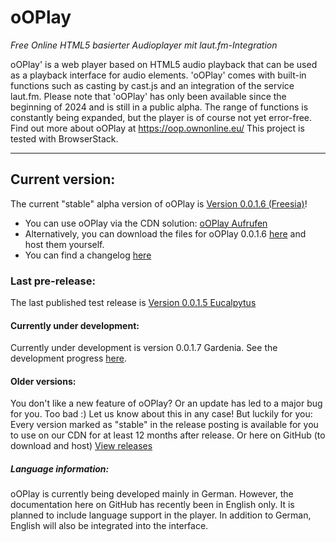 # oOPlay
 _Free Online HTML5 basierter Audioplayer mit laut.fm-Integration_

 oOPlay' is a web player based on HTML5 audio playback that can be used as a playback interface for audio elements. 'oOPlay' comes with built-in functions such as casting by cast.js and an integration of the service laut.fm.
Please note that 'oOPlay' has only been available since the beginning of 2024 and is still in a public alpha. The range of functions is constantly being expanded, but the player is of course not yet error-free.
Find out more about oOPlay at https://oop.ownonline.eu/ 
This project is tested with BrowserStack.

---

## Current version:
The current "stable" alpha version of oOPlay is [Version 0.0.1.6 (Freesia)](https://github.com/ownOnline/oOPlay/releases/tag/v0.0.1.6)!
- You can use oOPlay via the CDN solution: [oOPlay Aufrufen](https://oop.ownonline.eu/play?lfmstream=simliveradio) 
- Alternatively, you can download the files for oOPlay 0.0.1.6 [here](https://github.com/ownOnline/oOPlay/tree/02eb49ab78957ceabb127d903c06f797055572d5/Releases/0-0-1-6)  and host them yourself.
- You can find a changelog [here](https://github.com/ownOnline/oOPlay/blob/e2cdd11398e8cf01043fa619d98725c5afdf9c53/Releases/0-0-1-6/chnagelog.txt)

### Last pre-release:
The last published test release is [Version 0.0.1.5 Eucalpytus](https://github.com/ownOnline/oOPlay/releases/tag/v0.0.1.5)

#### Currently under development:
Currently under development is version 0.0.1.7 Gardenia. See the development progress [here](https://github.com/ownOnline/oOPlay/tree/e2cdd11398e8cf01043fa619d98725c5afdf9c53/Releases/_currentdevcandidate).

#### Older versions:
You don't like a new feature of oOPlay? Or an update has led to a major bug for you. Too bad :) Let us know about this in any case! But luckily for you: Every version marked as "stable" in the release posting is available for you to use on our CDN for at least 12 months after release. Or here on GitHub (to download and host)
[View releases](https://github.com/ownOnline/oOPlay/tree/5138d839dcd4c16109190545cc2a1111e8a4cb6b/Releases)

##### Language information:
oOPlay is currently being developed mainly in German. However, the documentation here on GitHub has recently been in English only. It is planned to include language support in the player. In addition to German, English will also be integrated into the interface.
